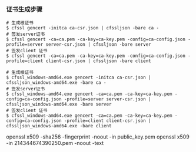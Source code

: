 ### 证书生成步骤
```shell
# 生成根证书
$ cfssl gencert -initca ca-csr.json | cfssljson -bare ca -
# 签发server证书
$ cfssl gencert -ca=ca.pem -ca-key=ca-key.pem -config=ca-config.json -profile=server server-csr.json | cfssljson -bare server
# 签发client 证书
$ cfssl gencert -ca=ca.pem -ca-key=ca-key.pem -config=ca-config.json -profile=client client-csr.json | cfssljson -bare client
```


```shell
# 生成根证书
$ cfssl_windows-amd64.exe gencert -initca ca-csr.json | cfssljson_windows-amd64.exe -bare ca -
# 签发server证书
$ cfssl_windows-amd64.exe gencert -ca=ca.pem -ca-key=ca-key.pem -config=ca-config.json -profile=server server-csr.json | cfssljson_windows-amd64.exe -bare server
# 签发client 证书
$ cfssl_windows-amd64.exe gencert -ca=ca.pem -ca-key=ca-key.pem -config=ca-config.json -profile=client client-csr.json | cfssljson_windows-amd64.exe -bare client
```

openssl x509 -sha256 -fingerprint -noout -in public_key.pem
openssl x509 -in 214344674390250.pem -noout -text

